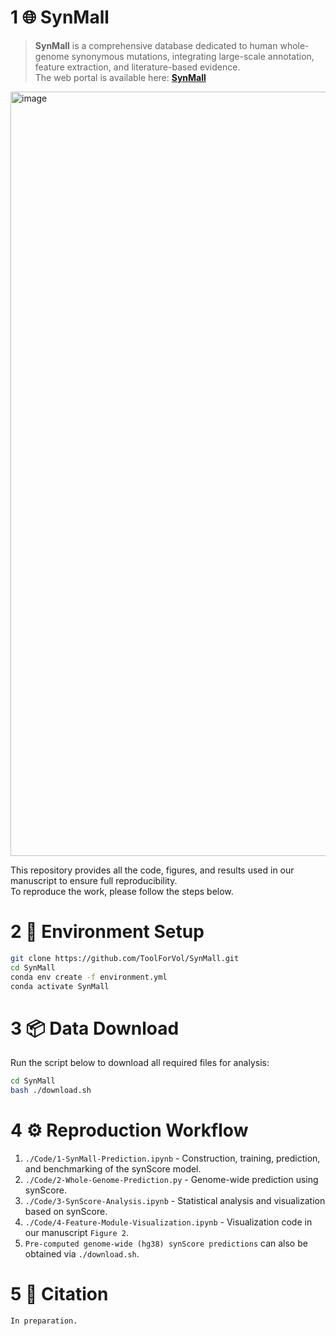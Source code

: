 # 1 🌐 SynMall
> **SynMall** is a comprehensive database dedicated to human whole-genome synonymous mutations, integrating large-scale annotation, feature extraction, and literature-based evidence.  
> The web portal is available here: [**SynMall**](https://bioinfo.ahu.edu.cn/synMall/#/home)


<img width="2498" height="1223" alt="image" src="https://github.com/user-attachments/assets/e84b7ed0-e4ad-429d-b157-de8bbd62dd6a" />


This repository provides all the code, figures, and results used in our manuscript to ensure full reproducibility.  
To reproduce the work, please follow the steps below.


# 2 🚀 Environment Setup

```bash
git clone https://github.com/ToolForVol/SynMall.git
cd SynMall
conda env create -f environment.yml
conda activate SynMall
```

# 3 📦 Data Download

Run the script below to download all required files for analysis:

```bash
cd SynMall
bash ./download.sh
```

# 4 ⚙️ Reproduction Workflow

1. `./Code/1-SynMall-Prediction.ipynb` - Construction, training, prediction, and benchmarking of the synScore model.
2. `./Code/2-Whole-Genome-Prediction.py` - Genome-wide prediction using synScore.
3. `./Code/3-SynScore-Analysis.ipynb` - Statistical analysis and visualization based on synScore.
4. `./Code/4-Feature-Module-Visualization.ipynb` - Visualization code in our manuscript `Figure 2`.
5. `Pre-computed genome-wide (hg38) synScore predictions` can also be obtained via `./download.sh`.

# 5 🧬 Citation

```cite
In preparation.
```
